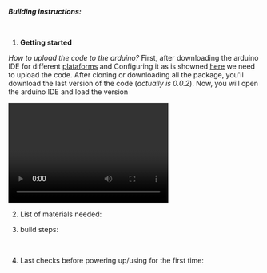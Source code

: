 
***Building instructions:***

<br>

1. __Getting started__

  _How to upload the code to the arduino?_
  First, after downloading the arduino IDE for different [plataforms](https://www.arduino.cc/) and Configuring it as is showned [here](https://github.com/FOSH-following-demand/thermostatic-water-bath/tree/master/software/MCU) we need to upload the code.
  After cloning or downloading all the package, you'll download the last version of the code (_actually is 0.0.2_).
  Now, you will open the arduino IDE and load the version

  <video src="out.ogv" width="320" height="200" controls preload> </video>



2. List of materials needed:



3. build steps:

<br>

4. Last checks before powering up/using for the first time:
